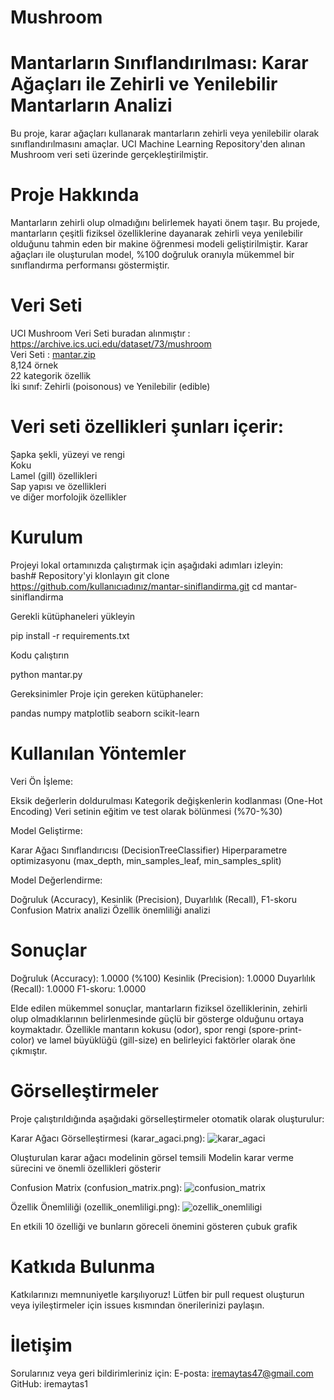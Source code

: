 # Mushroom

# Mantarların Sınıflandırılması: Karar Ağaçları ile Zehirli ve Yenilebilir Mantarların Analizi

Bu proje, karar ağaçları kullanarak mantarların zehirli veya yenilebilir olarak sınıflandırılmasını amaçlar. 
UCI Machine Learning Repository'den alınan Mushroom veri seti üzerinde gerçekleştirilmiştir.<br>

# Proje Hakkında

Mantarların zehirli olup olmadığını belirlemek hayati önem taşır. Bu projede, mantarların çeşitli fiziksel özelliklerine dayanarak zehirli veya yenilebilir olduğunu tahmin eden bir makine öğrenmesi modeli geliştirilmiştir. Karar ağaçları ile oluşturulan model, %100 doğruluk oranıyla mükemmel bir sınıflandırma performansı göstermiştir.<br>

# Veri Seti

UCI Mushroom Veri Seti buradan alınmıştır : https://archive.ics.uci.edu/dataset/73/mushroom<br>
Veri Seti :  [mantar.zip](https://github.com/user-attachments/files/20369328/mantar.zip)<br>
8,124 örnek<br>
22 kategorik özellik<br>
İki sınıf: Zehirli (poisonous) ve Yenilebilir (edible)<br>


# Veri seti özellikleri şunları içerir:

Şapka şekli, yüzeyi ve rengi<br>
Koku<br>
Lamel (gill) özellikleri <br>
Sap yapısı ve özellikleri <br>
ve diğer morfolojik özellikler <br>

# Kurulum

Projeyi lokal ortamınızda çalıştırmak için aşağıdaki adımları izleyin:<br>
bash# Repository'yi klonlayın
git clone https://github.com/kullanıcıadınız/mantar-siniflandirma.git
cd mantar-siniflandirma

 Gerekli kütüphaneleri yükleyin

pip install -r requirements.txt

 Kodu çalıştırın

python mantar.py

Gereksinimler
Proje için gereken kütüphaneler:

pandas
numpy
matplotlib
seaborn
scikit-learn

# Kullanılan Yöntemler

Veri Ön İşleme:

Eksik değerlerin doldurulması
Kategorik değişkenlerin kodlanması (One-Hot Encoding)
Veri setinin eğitim ve test olarak bölünmesi (%70-%30)


Model Geliştirme:

Karar Ağacı Sınıflandırıcısı (DecisionTreeClassifier)
Hiperparametre optimizasyonu (max_depth, min_samples_leaf, min_samples_split)


Model Değerlendirme:

Doğruluk (Accuracy), Kesinlik (Precision), Duyarlılık (Recall), F1-skoru
Confusion Matrix analizi
Özellik önemliliği analizi



# Sonuçlar

Doğruluk (Accuracy): 1.0000 (%100)
Kesinlik (Precision): 1.0000
Duyarlılık (Recall): 1.0000
F1-skoru: 1.0000

Elde edilen mükemmel sonuçlar, mantarların fiziksel özelliklerinin, zehirli olup olmadıklarının belirlenmesinde güçlü bir gösterge olduğunu ortaya koymaktadır. 
Özellikle mantarın kokusu (odor), spor rengi (spore-print-color) ve lamel büyüklüğü (gill-size) en belirleyici faktörler olarak öne çıkmıştır.

# Görselleştirmeler

Proje çalıştırıldığında aşağıdaki görselleştirmeler otomatik olarak oluşturulur:

Karar Ağacı Görselleştirmesi (karar_agaci.png):
![karar_agaci](https://github.com/user-attachments/assets/b680cf35-9530-4a75-a816-3b774896c7bc)


Oluşturulan karar ağacı modelinin görsel temsili
Modelin karar verme sürecini ve önemli özellikleri gösterir


Confusion Matrix (confusion_matrix.png):
![confusion_matrix](https://github.com/user-attachments/assets/b9fd484d-d00b-44af-84d9-fc4eba1d03da)


Özellik Önemliliği (ozellik_onemliligi.png):
![ozellik_onemliligi](https://github.com/user-attachments/assets/7cab4e98-827d-4d87-840c-f25b410e6489)


En etkili 10 özelliği ve bunların göreceli önemini gösteren çubuk grafik



# Katkıda Bulunma
Katkılarınızı memnuniyetle karşılıyoruz! Lütfen bir pull request oluşturun veya iyileştirmeler için issues kısmından önerilerinizi paylaşın.

# İletişim
Sorularınız veya geri bildirimleriniz için:
E-posta: iremaytas47@gmail.com
GitHub: iremaytas1

